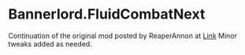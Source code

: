 # Bannerlord.FluidCombatNext

Continuation of the original mod posted by ReaperAnnon at [Link](https://www.nexusmods.com/mountandblade2bannerlord/mods/794)
Minor tweaks added as needed.

